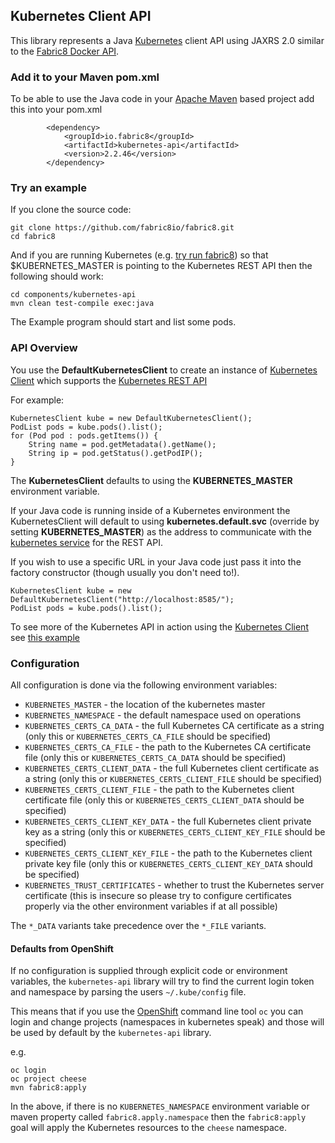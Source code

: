 ## Kubernetes Client API

This library represents a Java [Kubernetes](http://kubernetes.io/) client API using JAXRS 2.0 similar to the [Fabric8 Docker API](https://github.com/fabric8io/fabric8/blob/master/components/docker-api/ReadMe.md).

### Add it to your Maven pom.xml

To be able to use the Java code in your [Apache Maven](http://maven.apache.org/) based project add this into your pom.xml

            <dependency>
                <groupId>io.fabric8</groupId>
                <artifactId>kubernetes-api</artifactId>
                <version>2.2.46</version>
            </dependency>

### Try an example

If you clone the source code:

    git clone https://github.com/fabric8io/fabric8.git
    cd fabric8

And if you are running Kubernetes (e.g. [try run fabric8](http://fabric8.io/guide/getStarted.html)) so that $KUBERNETES_MASTER is pointing to the Kubernetes REST API then the following should work:

    cd components/kubernetes-api
    mvn clean test-compile exec:java

The Example program should start and list some pods.

### API Overview

You use the **DefaultKubernetesClient** to create an instance of [Kubernetes Client](https://github.com/fabric8io/kubernetes-client) which supports the [Kubernetes REST API](https://github.com/GoogleCloudPlatform/kubernetes/blob/master/DESIGN.md#kubernetes-api-server)

For example:

    KubernetesClient kube = new DefaultKubernetesClient();
    PodList pods = kube.pods().list();
    for (Pod pod : pods.getItems()) {
        String name = pod.getMetadata().getName();
        String ip = pod.getStatus().getPodIP();
    }

The **KubernetesClient** defaults to using the **KUBERNETES_MASTER** environment variable.

If your Java code is running inside of a Kubernetes environment the KubernetesClient will default to using **kubernetes.default.svc** (override by setting **KUBERNETES_MASTER**) as the address to communicate with the [kubernetes service](http://fabric8.io/guide/services.html) for the REST API.

If you wish to use a specific URL in your Java code just pass it into the factory constructor (though usually you don't need to!).

    KubernetesClient kube = new DefaultKubernetesClient("http://localhost:8585/");
    PodList pods = kube.pods().list();

To see more of the Kubernetes API in action using the [Kubernetes Client](https://github.com/fabric8io/kubernetes-client) see [this example](https://github.com/fabric8io/fabric8/blob/master/components/kubernetes-api/src/test/java/io/fabric8/kubernetes/api/Example.java#L48)

### Configuration

All configuration is done via the following environment variables:

* `KUBERNETES_MASTER` - the location of the kubernetes master
* `KUBERNETES_NAMESPACE` - the default namespace used on operations
* `KUBERNETES_CERTS_CA_DATA` - the full Kubernetes CA certificate as a string (only this or `KUBERNETES_CERTS_CA_FILE` should be specified)
* `KUBERNETES_CERTS_CA_FILE` - the path to the Kubernetes CA certificate file (only this or `KUBERNETES_CERTS_CA_DATA` should be specified)
* `KUBERNETES_CERTS_CLIENT_DATA` - the full Kubernetes client certificate as a string (only this or `KUBERNETES_CERTS_CLIENT_FILE` should be specified)
* `KUBERNETES_CERTS_CLIENT_FILE` - the path to the Kubernetes client certificate file (only this or `KUBERNETES_CERTS_CLIENT_DATA` should be specified)
* `KUBERNETES_CERTS_CLIENT_KEY_DATA` - the full Kubernetes client private key as a string (only this or `KUBERNETES_CERTS_CLIENT_KEY_FILE` should be specified)
* `KUBERNETES_CERTS_CLIENT_KEY_FILE` - the path to the Kubernetes client private key file (only this or `KUBERNETES_CERTS_CLIENT_KEY_DATA` should be specified)
* `KUBERNETES_TRUST_CERTIFICATES` - whether to trust the Kubernetes server certificate (this is insecure so please try to configure certificates properly via the other environment variables if at all possible)

The `*_DATA` variants take precedence over the `*_FILE` variants.

#### Defaults from OpenShift

If no configuration is supplied through explicit code or environment variables, the `kubernetes-api` library will try to find the current login token and namespace by parsing the users `~/.kube/config` file.

This means that if you use the [OpenShift](http://www.openshift.org/) command line tool `oc` you can login and change projects (namespaces in kubernetes speak) and those will be used by default by the `kubernetes-api` library.

e.g.

```
oc login
oc project cheese
mvn fabric8:apply
```

In the above, if there is no `KUBERNETES_NAMESPACE` environment variable or maven property called `fabric8.apply.namespace` then the `fabric8:apply` goal will apply the Kubernetes resources to the `cheese` namespace.
